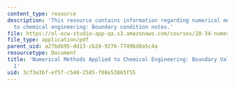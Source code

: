 ```yaml
---
content_type: resource
description: 'This resource contains information regarding numerical methods applied
  to chemical engineering: Boundary condition notes.'
file: https://ol-ocw-studio-app-qa.s3.amazonaws.com/courses/10-34-numerical-methods-applied-to-chemical-engineering-fall-2015/3cf3e3bfef5fc5402585f08e53865f55_MIT10_34F15_Lec20.pdf
file_type: application/pdf
parent_uid: a27bdb95-dd13-cb24-9276-77496d8a5c4a
resourcetype: Document
title: 'Numerical Methods Applied to Chemical Engineering: Boundary Value Problems
  1'
uid: 3cf3e3bf-ef5f-c540-2585-f08e53865f55
---
```

